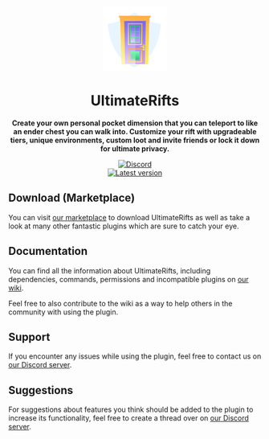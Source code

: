 <!--suppress HtmlDeprecatedAttribute -->
<div align="center">
<img src="docs/Logo.png" width="128px">

# UltimateRifts
**Create your own personal pocket dimension that you can teleport to like an ender chest you can walk into. Customize your rift with upgradeable tiers, unique environments, custom loot and invite friends or lock it down for ultimate privacy.**


[![Discord][Discord shield]][Discord invite]
<br>
[![Latest version][Latest version shield]][Plugin page]
</div>


## Download (Marketplace)
You can visit [our marketplace][Plugin page] to download UltimateRifts as well as take a
look at many other fantastic plugins which are sure to catch your eye.

## Documentation
You can find all the information about UltimateRifts, including dependencies, commands, permissions and incompatible
plugins on [our wiki][Plugin wiki].

Feel free to also contribute to the wiki as a way to help others in the community with using the plugin.

## Support
If you encounter any issues while using the plugin, feel free to contact us on
[our Discord server][Discord invite].

## Suggestions
For suggestions about features you think should be added to the plugin to increase its functionality, feel free to
create a thread over on [our Discord server][Discord invite].


[Plugin page]: https://songoda.com/product/25
[Plugin wiki]: https://wiki.songoda.com/UltimateRifts-1130f108970281d29e49f35c8166a3ad
[Discord invite]: https://discord.gg/7TXM8xr2Ng

[Discord shield]: https://img.shields.io/discord/1214289374506917889?color=5865F2&label=Discord&logo=discord&logoColor=5865F2
[Latest version shield]: https://img.shields.io/badge/dynamic/xml?style=flat&color=blue&logo=github&logoColor=white&label=Latest&url=https%3A%2F%2Fraw.githubusercontent.com%2FSongoda-Plugins%2FUltimateRifts%2Fmaster%2Fpom.xml&query=%2F*%5Blocal-name()%3D'project'%5D%2F*%5Blocal-name()%3D'version'%5D


